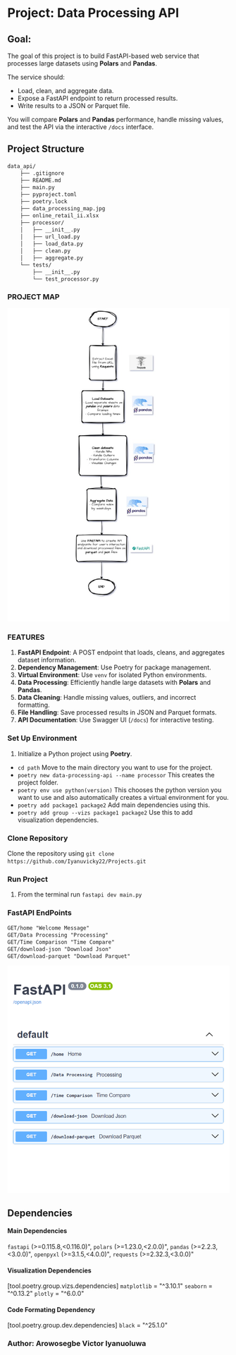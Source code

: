 
# **Project: Data Processing API**

## Goal:
The goal of this project is to build FastAPI-based web service that processes large datasets using **Polars** and **Pandas**.

The service should:
- Load, clean, and aggregate data.
- Expose a FastAPI endpoint to return processed results.
- Write results to a JSON or Parquet file.

You will compare **Polars** and **Pandas** performance, handle missing values,
and test the API via the interactive `/docs` interface.

## **Project Structure**
```
data_api/
    ├── .gitignore
    ├── README.md
    ├── main.py
    ├── pyproject.toml
    ├── poetry.lock
    ├── data_processing_map.jpg
    ├── online_retail_ii.xlsx
    ├── processor/
    │   ├── __init__.py
    │   ├── url_load.py
    │   ├── load_data.py
    │   ├── clean.py
    │   ├── aggregate.py
    └── tests/
        ├── __init__.py
        └── test_processor.py
```

### PROJECT MAP
![alt text](data_processing_map.jpg)

### **FEATURES**
1. **FastAPI Endpoint**: A POST endpoint that loads, cleans, and aggregates dataset information.
2. **Dependency Management**: Use Poetry for package management.
3. **Virtual Environment**: Use `venv` for isolated Python environments.
4. **Data Processing**: Efficiently handle large datasets with **Polars** and **Pandas**.
5. **Data Cleaning**: Handle missing values, outliers, and incorrect formatting.
6. **File Handling**: Save processed results in JSON and Parquet formats.
7. **API Documentation**: Use Swagger UI (`/docs`) for interactive testing.

### **Set Up Environment**
1. Initialize a Python project using **Poetry**.
 - `cd path` Move to the main directory you want to use for the project.
 - `poetry new data-processing-api --name processor` This creates the project folder. 
 - `poetry env use python(version)` This chooses the python version you want to use and also automatically creates a virtual environment for you.
 - `poetry add package1 package2` Add main dependencies using this. 
 - `poetry add group --vizs package1 package2` Use this to add visualization dependencies.


### **Clone Repository**
Clone the repository using `git clone https://github.com/Iyanuvicky22/Projects.git`


### **Run Project**
1. From the terminal run `fastapi dev main.py`

### **FastAPI EndPoints**
```
GET/home "Welcome Message"
GET/Data Processing "Processing"
GET/Time Comparison "Time Compare"
GET/download-json "Download Json"
GET/download-parquet "Download Parquet"
```
![alt text](image.png)

## Dependencies
#### Main Dependencies
`fastapi` (>=0.115.8,<0.116.0)",
`polars` (>=1.23.0,<2.0.0)",
`pandas` (>=2.2.3,<3.0.0)",
`openpyxl` (>=3.1.5,<4.0.0)",
`requests` (>=2.32.3,<3.0.0)"

#### Visualization Dependencies
[tool.poetry.group.vizs.dependencies]
`matplotlib` = "^3.10.1"
`seaborn` = "^0.13.2"
`plotly` = "^6.0.0"

#### Code Formating Dependency
[tool.poetry.group.dev.dependencies]
`black` = "^25.1.0"

### Author: Arowosegbe Victor Iyanuoluwa

